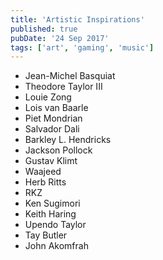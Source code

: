 ```yaml
---
title: 'Artistic Inspirations'
published: true
pubDate: '24 Sep 2017'
tags: ['art', 'gaming', 'music']
---
```


* Jean-Michel Basquiat
* Theodore Taylor III
* Louie Zong
* Lois van Baarle
* Piet Mondrian
* Salvador Dali
* Barkley L. Hendricks
* Jackson Pollock
* Gustav Klimt
* Waajeed
* Herb Ritts
* RKZ
* Ken Sugimori
* Keith Haring
* Upendo Taylor
* Tay Butler
* John Akomfrah